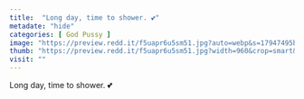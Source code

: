 ```yaml
---
title:  "Long day, time to shower. 💕"
metadate: "hide"
categories: [ God Pussy ]
image: "https://preview.redd.it/f5uapr6u5sm51.jpg?auto=webp&s=17947495b45fc8fc56a92a22a5a67341b9957cf2"
thumb: "https://preview.redd.it/f5uapr6u5sm51.jpg?width=960&crop=smart&auto=webp&s=c5ec988122b17c130019f95ba6d128a9aaf9337c"
visit: ""
---
```

Long day, time to shower. 💕
